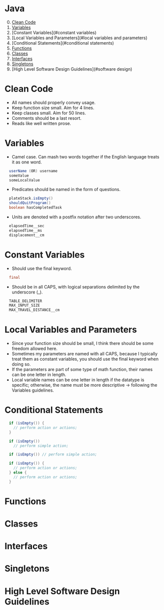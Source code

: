 # Java

0. [Clean Code](#cleancode)
1. [Variables](#variables)
2. [Constant Variables](#constant variables)
3. [Local Variables and Parameters](#local variables and parameters)
4. [Conditional Statements](#conditional statements)
5. [Functions](#functions)
6. [Classes](#classes)
7. [Interfaces](#interfaces)
8. [Singletons](#singletons)
9. [High Level Software Design Guidelines](#software design)

# Clean Code
  - All names should properly convey usage.
  - Keep function size small. Aim for 4 lines.
  - Keep classes small. Aim for 50 lines.
  - Comments should be a last resort.
  - Reads like well written prose.

# Variables
  - Camel case.  Can mash two words together if the English language treats it as one word.
```Java
  userName (OR) username
  someValue
  someLocalValue
```
  - Predicates should be named in the form of questions. 
```Java
  plateStack.isEmpty()
  shouldQuitProgram()
  boolean hasCompletedTask
```
  - Units are denoted with a postfix notation after two underscores.
```Java
  elapsedTime__sec
  elapsedTime__ms
  displacement__cm
```

# Constant Variables
  - Should use the final keyword.
```Java 
  final 
```
  - Should be in all CAPS, with logical separations delimited by the underscore (_).
```Java
  TABLE_DELIMITER
  MAX_INPUT_SIZE
  MAX_TRAVEL_DISTANCE__cm
```

# Local Variables and Parameters
  - Since your function size should be small, I think there should be some freedom allowed here.
  - Sometimes my parameters are named with all CAPS, because I typically treat them as constant variables, you should use the final keyword when doing so.
  - If the parameters are part of some type of math function, their names can be one letter in length.
  - Local variable names can be one letter in length if the datatype is specific; otherwise, the name must be more  descriptive -> following the Variables guidelines.

# Conditional Statements
```Java
  if (isEmpty()) {
    // perform action or actions;
  }
```
```Java
  if (isEmpty()) 
    // perform simple action;
```
```Java
  if (isEmpty()) // perform simple action;
```
```Java
  if (isEmpty()) {
    // perform action or actions;
  } else {
    // perform action or actions;
  }
```

# Functions

# Classes

# Interfaces

# Singletons

# High Level Software Design Guidelines

